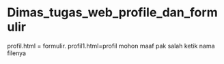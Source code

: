 # Dimas_tugas_web_profile_dan_formulir
profil.html = formulir.     profil1.html=profil mohon maaf pak salah ketik nama filenya 
